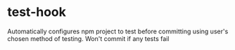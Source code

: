 # test-hook
Automatically configures npm project to test before committing using user's chosen method of testing. Won't commit if any tests fail
